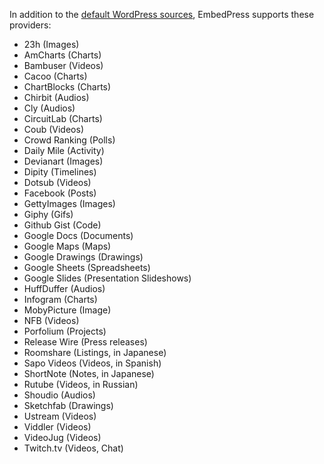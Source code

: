 In addition to the [default WordPress sources](https://codex.wordpress.org/Embeds#Okay.2C_So_What_Sites_Can_I_Embed_From.3F), EmbedPress supports these providers:

- 23h (Images)
- AmCharts (Charts)
- Bambuser (Videos)
- Cacoo (Charts)
- ChartBlocks (Charts)
- Chirbit (Audios)
- Cly (Audios)
- CircuitLab (Charts)
- Coub (Videos)
- Crowd Ranking (Polls)
- Daily Mile (Activity)
- Devianart (Images)
- Dipity (Timelines)
- Dotsub (Videos)
- Facebook (Posts)
- GettyImages (Images)
- Giphy (Gifs)
- Github Gist (Code)
- Google Docs (Documents)
- Google Maps (Maps)
- Google Drawings (Drawings)
- Google Sheets (Spreadsheets)
- Google Slides (Presentation Slideshows)
- HuffDuffer (Audios)
- Infogram (Charts)
- MobyPicture (Image)
- NFB (Videos)
- Porfolium (Projects)
- Release Wire (Press releases)
- Roomshare (Listings, in Japanese)
- Sapo Videos (Videos, in Spanish)
- ShortNote (Notes, in Japanese)
- Rutube (Videos, in Russian)
- Shoudio (Audios)
- Sketchfab (Drawings)
- Ustream (Videos)
- Viddler (Videos)
- VideoJug (Videos)
- Twitch.tv (Videos, Chat)
